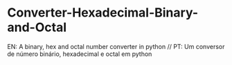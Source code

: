 # Converter-Hexadecimal-Binary-and-Octal
EN: A binary, hex and octal number converter in python // PT: Um conversor de número binário, hexadecimal e octal em python
